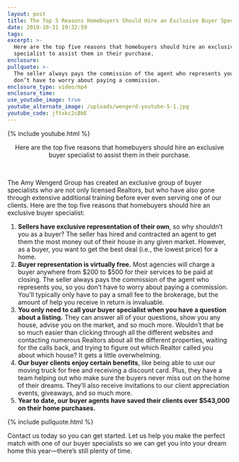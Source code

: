 ```yaml
---
layout: post
title: The Top 5 Reasons Homebuyers Should Hire an Exclusive Buyer Specialist
date: 2019-10-31 19:32:59
tags:
excerpt: >-
  Here are the top five reasons that homebuyers should hire an exclusive buyer
  specialist to assist them in their purchase.
enclosure:
pullquote: >-
  The seller always pays the commission of the agent who represents you, so you
  don’t have to worry about paying a commission.
enclosure_type: video/mp4
enclosure_time:
use_youtube_image: true
youtube_alternate_image: /uploads/wengerd-youtube-5-1.jpg
youtube_code: jftxkc2cBbE
---
```


{% include youtube.html %}

<center>Here are the top five reasons that homebuyers should hire an exclusive buyer specialist to assist them in their purchase.</center>

&nbsp;

The Amy Wengerd Group has created an exclusive group of buyer specialists who are not only licensed Realtors, but who have also gone through extensive additional training before ever even serving one of our clients. Here are the top five reasons that homebuyers should hire an exclusive buyer specialist:

1. **Sellers have exclusive representation of their own**, so why shouldn’t you as a buyer? The seller has hired and contracted an agent to get them the most money out of their house in any given market. However, as a buyer, you want to get the best deal (i.e., the lowest price) for a home.
2. **Buyer representation is virtually free.** Most agencies will charge a buyer anywhere from $200 to $500 for their services to be paid at closing. The seller always pays the commission of the agent who represents you, so you don’t have to worry about paying a commission. You’ll typically only have to pay a small fee to the brokerage, but the amount of help you receive in return is invaluable.
3. **You only need to call your buyer specialist when you have a question about a listing.** They can answer all of your questions, show you any house, advise you on the market, and so much more. Wouldn’t that be so much easier than clicking through all the different websites and contacting numerous Realtors about all the different properties, waiting for the calls back, and trying to figure out which Realtor called you about which house? It gets a little overwhelming.
4. **Our buyer clients enjoy certain benefits**, like being able to use our moving truck for free and receiving a discount card. Plus, they have a team helping out who make sure the buyers never miss out on the home of their dreams. They’ll also receive invitations to our client appreciation events, giveaways, and so much more.
5. **Year to date, our buyer agents have saved their clients over $543,000 on their home purchases.**

{% include pullquote.html %}

Contact us today so you can get started. Let us help you make the perfect match with one of our buyer specialists so we can get you into your dream home this year—there’s still plenty of time.